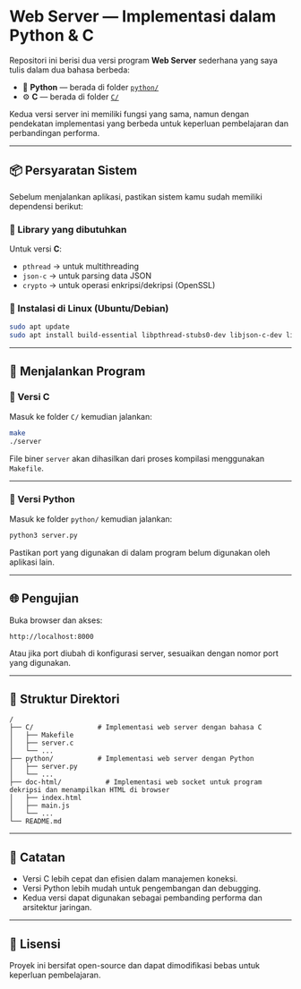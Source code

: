 # Web Server — Implementasi dalam Python & C

Repositori ini berisi dua versi program **Web Server** sederhana yang saya tulis dalam dua bahasa berbeda:
- 🐍 **Python** — berada di folder [`python/`](./python)
- ⚙️ **C** — berada di folder [`C/`](./C)

Kedua versi server ini memiliki fungsi yang sama, namun dengan pendekatan implementasi yang berbeda untuk keperluan pembelajaran dan perbandingan performa.

---

## 📦 Persyaratan Sistem

Sebelum menjalankan aplikasi, pastikan sistem kamu sudah memiliki dependensi berikut:

### 🔧 Library yang dibutuhkan
Untuk versi **C**:
- `pthread` → untuk multithreading
- `json-c` → untuk parsing data JSON
- `crypto` → untuk operasi enkripsi/dekripsi (OpenSSL)

### 🐧 Instalasi di Linux (Ubuntu/Debian)

```bash
sudo apt update
sudo apt install build-essential libpthread-stubs0-dev libjson-c-dev libssl-dev
```

---

## 🚀 Menjalankan Program

### 🔹 Versi C
Masuk ke folder `C/` kemudian jalankan:

```bash
make
./server
```

File biner `server` akan dihasilkan dari proses kompilasi menggunakan `Makefile`.

---

### 🔹 Versi Python
Masuk ke folder `python/` kemudian jalankan:

```bash
python3 server.py
```

Pastikan port yang digunakan di dalam program belum digunakan oleh aplikasi lain.

---

## 🌐 Pengujian

Buka browser dan akses:

```
http://localhost:8000
```

Atau jika port diubah di konfigurasi server, sesuaikan dengan nomor port yang digunakan.

---

## 📁 Struktur Direktori

```
/
├── C/                # Implementasi web server dengan bahasa C
│   ├── Makefile
│   ├── server.c
│   └── ...
├── python/           # Implementasi web server dengan Python
│   ├── server.py
│   └── ...
├── doc-html/           # Implementasi web socket untuk program dekripsi dan menampilkan HTML di browser
│   ├── index.html
│   ├── main.js
│   └── ...
└── README.md
```

---

## 🧠 Catatan
- Versi C lebih cepat dan efisien dalam manajemen koneksi.
- Versi Python lebih mudah untuk pengembangan dan debugging.
- Kedua versi dapat digunakan sebagai pembanding performa dan arsitektur jaringan.

---

## 📄 Lisensi
Proyek ini bersifat open-source dan dapat dimodifikasi bebas untuk keperluan pembelajaran.
